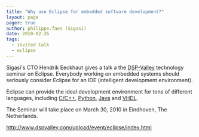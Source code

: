 ```yaml
---
title: "Why use Eclipse for embedded software development?"
layout: page 
pager: true
author: philippe.faes (Sigasi)
date: 2010-02-26
tags: 
  - invited talk
  - eclipse
---
```

Sigasi's CTO Hendrik Eeckhaut gives a talk a the <a href="http://www.dspvalley.be">DSP-Valley</a> technology seminar on Eclipse. Everybody working on embedded systems should seriously consider Eclipse for an IDE (intelligent development environment).

Eclipse can provide the ideal development environment for tons of different languages, including <a href="http://www.eclipse.org/cdt/">C/C++</a>, <a href="http://pydev.org/">Python</a>, <a href="http://www.eclipse.org/jdt/">Java</a> and <a href="http://www.sigasi.com">VHDL</a>. 

The Seminar will take place on March 30, 2010 in Eindhoven, The Netherlands.

<http://www.dspvalley.com/upload/event/eclipse/index.html>
